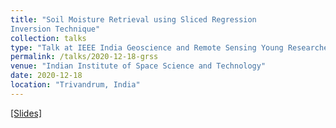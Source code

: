 ```yaml
---
title: "Soil Moisture Retrieval using Sliced Regression
Inversion Technique"
collection: talks
type: "Talk at IEEE India Geoscience and Remote Sensing Young Researchers Conclave 2020"
permalink: /talks/2020-12-18-grss
venue: "Indian Institute of Space Science and Technology"
date: 2020-12-18
location: "Trivandrum, India"
---
```


[[Slides]](/files/20201218_grss_presentation.pdf)
